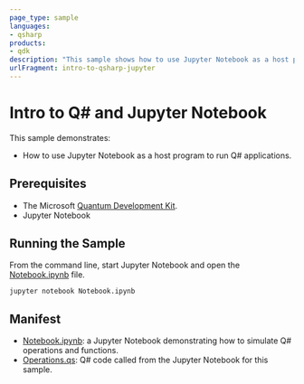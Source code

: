 ```yaml
---
page_type: sample
languages:
- qsharp
products:
- qdk
description: "This sample shows how to use Jupyter Notebook as a host program to run Q# applications."
urlFragment: intro-to-qsharp-jupyter
---
```


# Intro to Q# and Jupyter Notebook

This sample demonstrates:

- How to use Jupyter Notebook as a host program to run Q# applications.

## Prerequisites

- The Microsoft [Quantum Development Kit](https://docs.microsoft.com/azure/quantum/install-overview-qdk/).
- Jupyter Notebook

## Running the Sample

From the command line, start Jupyter Notebook and open the [Notebook.ipynb](https://github.com/microsoft/Quantum/blob/main/samples/getting-started/intro-to-iqsharp/Notebook.ipynb) file.

```shell
jupyter notebook Notebook.ipynb
```

## Manifest

- [Notebook.ipynb](https://github.com/microsoft/Quantum/blob/main/samples/getting-started/intro-to-iqsharp/Notebook.ipynb): a Jupyter Notebook demonstrating how to simulate Q# operations and functions.
- [Operations.qs](https://github.com/microsoft/Quantum/blob/main/samples/getting-started/intro-to-iqsharp/Operations.qs): Q# code called from the Jupyter Notebook for this sample.
